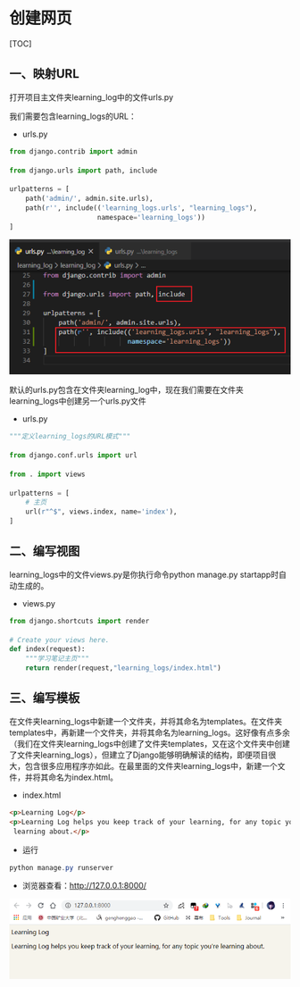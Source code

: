 # 创建网页

[TOC]



## 一、映射URL

打开项目主文件夹learning_log中的文件urls.py

我们需要包含learning_logs的URL：

- urls.py

```python
from django.contrib import admin

from django.urls import path, include

urlpatterns = [
    path('admin/', admin.site.urls),
    path(r'', include(('learning_logs.urls', "learning_logs"),
                      namespace='learning_logs'))
]

```

![](IMG/henggao_2020-03-19_16-57-21.png)

默认的urls.py包含在文件夹learning_log中，现在我们需要在文件夹learning_logs中创建另一个urls.py文件

- urls.py

```python
"""定义learning_logs的URL模式"""

from django.conf.urls import url

from . import views

urlpatterns = [
    # 主页
    url(r"^$", views.index, name='index'),
]
```

## 二、编写视图

learning_logs中的文件views.py是你执行命令python manage.py startapp时自动生成的。

- views.py

```python
from django.shortcuts import render

# Create your views here.
def index(request):
    """学习笔记主页"""
    return render(request,"learning_logs/index.html")
```

## 三、编写模板

在文件夹learning_logs中新建一个文件夹，并将其命名为templates。在文件夹templates中，再新建一个文件夹，并将其命名为learning_logs。这好像有点多余（我们在文件夹learning_logs中创建了文件夹templates，又在这个文件夹中创建了文件夹learning_logs），但建立了Django能够明确解读的结构，即便项目很大，包含很多应用程序亦如此。在最里面的文件夹learning_logs中，新建一个文件，并将其命名为index.html。

- index.html

```html
<p>Learning Log</p>
<p>Learning Log helps you keep track of your learning, for any topic you're
 learning about.</p>
```

- 运行

```powershell
python manage.py runserver
```

- 浏览器查看：http://127.0.0.1:8000/

![](IMG/henggao_2020-03-19_16-59-05.png)